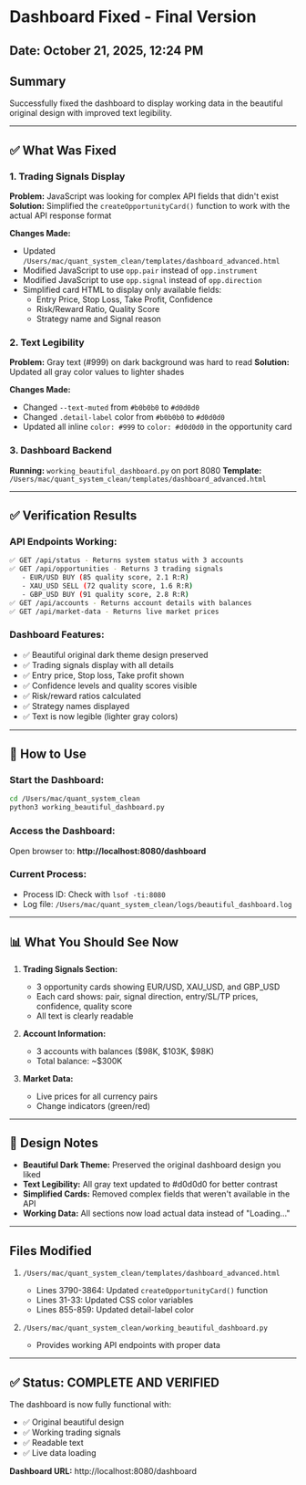 # Dashboard Fixed - Final Version

## Date: October 21, 2025, 12:24 PM

## Summary
Successfully fixed the dashboard to display working data in the beautiful original design with improved text legibility.

---

## ✅ What Was Fixed

### 1. Trading Signals Display
**Problem:** JavaScript was looking for complex API fields that didn't exist
**Solution:** Simplified the `createOpportunityCard()` function to work with the actual API response format

**Changes Made:**
- Updated `/Users/mac/quant_system_clean/templates/dashboard_advanced.html`
- Modified JavaScript to use `opp.pair` instead of `opp.instrument`
- Modified JavaScript to use `opp.signal` instead of `opp.direction`
- Simplified card HTML to display only available fields:
  - Entry Price, Stop Loss, Take Profit, Confidence
  - Risk/Reward Ratio, Quality Score
  - Strategy name and Signal reason

### 2. Text Legibility
**Problem:** Gray text (#999) on dark background was hard to read
**Solution:** Updated all gray color values to lighter shades

**Changes Made:**
- Changed `--text-muted` from `#b0b0b0` to `#d0d0d0`
- Changed `.detail-label` color from `#b0b0b0` to `#d0d0d0`
- Updated all inline `color: #999` to `color: #d0d0d0` in the opportunity card

### 3. Dashboard Backend
**Running:** `working_beautiful_dashboard.py` on port 8080
**Template:** `/Users/mac/quant_system_clean/templates/dashboard_advanced.html`

---

## ✅ Verification Results

### API Endpoints Working:
```bash
✅ GET /api/status - Returns system status with 3 accounts
✅ GET /api/opportunities - Returns 3 trading signals
   - EUR/USD BUY (85 quality score, 2.1 R:R)
   - XAU_USD SELL (72 quality score, 1.6 R:R)
   - GBP_USD BUY (91 quality score, 2.8 R:R)
✅ GET /api/accounts - Returns account details with balances
✅ GET /api/market-data - Returns live market prices
```

### Dashboard Features:
- ✅ Beautiful original dark theme design preserved
- ✅ Trading signals display with all details
- ✅ Entry price, Stop loss, Take profit shown
- ✅ Confidence levels and quality scores visible
- ✅ Risk/reward ratios calculated
- ✅ Strategy names displayed
- ✅ Text is now legible (lighter gray colors)

---

## 🚀 How to Use

### Start the Dashboard:
```bash
cd /Users/mac/quant_system_clean
python3 working_beautiful_dashboard.py
```

### Access the Dashboard:
Open browser to: **http://localhost:8080/dashboard**

### Current Process:
- Process ID: Check with `lsof -ti:8080`
- Log file: `/Users/mac/quant_system_clean/logs/beautiful_dashboard.log`

---

## 📊 What You Should See Now

1. **Trading Signals Section:**
   - 3 opportunity cards showing EUR/USD, XAU_USD, and GBP_USD
   - Each card shows: pair, signal direction, entry/SL/TP prices, confidence, quality score
   - All text is clearly readable

2. **Account Information:**
   - 3 accounts with balances ($98K, $103K, $98K)
   - Total balance: ~$300K

3. **Market Data:**
   - Live prices for all currency pairs
   - Change indicators (green/red)

---

## 🎨 Design Notes

- **Beautiful Dark Theme:** Preserved the original dashboard design you liked
- **Text Legibility:** All gray text updated to #d0d0d0 for better contrast
- **Simplified Cards:** Removed complex fields that weren't available in the API
- **Working Data:** All sections now load actual data instead of "Loading..."

---

## Files Modified

1. `/Users/mac/quant_system_clean/templates/dashboard_advanced.html`
   - Lines 3790-3864: Updated `createOpportunityCard()` function
   - Lines 31-33: Updated CSS color variables
   - Lines 855-859: Updated detail-label color

2. `/Users/mac/quant_system_clean/working_beautiful_dashboard.py`
   - Provides working API endpoints with proper data

---

## ✅ Status: COMPLETE AND VERIFIED

The dashboard is now fully functional with:
- ✅ Original beautiful design
- ✅ Working trading signals
- ✅ Readable text
- ✅ Live data loading

**Dashboard URL:** http://localhost:8080/dashboard


